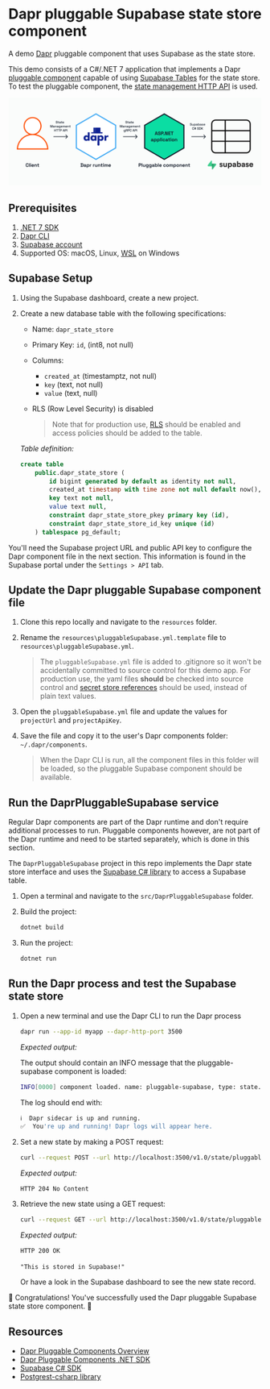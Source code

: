 # Dapr pluggable Supabase state store component

A demo [Dapr](https://docs.dapr.io/) pluggable component that uses Supabase as the state store.

This demo consists of a C#/.NET 7 application that implements a Dapr [pluggable component](https://docs.dapr.io/developing-applications/develop-components/pluggable-components/pluggable-components-overview/) capable of using [Supabase Tables](https://supabase.com/docs/guides/database/tables) for the state store. To test the pluggable component, the [state management HTTP API](https://docs.dapr.io/reference/api/state_api/) is used.

![Calling the State Store API ](images/dapr-supabase-pluggable-v2.png)

## Prerequisites

1. [.NET 7 SDK](https://dotnet.microsoft.com/download/dotnet/7.0)
2. [Dapr CLI](https://docs.dapr.io/getting-started/install-dapr-cli/)
3. [Supabase account](https://supabase.io/)
4. Supported OS: macOS, Linux, [WSL](https://learn.microsoft.com/en-us/windows/wsl/install) on Windows

## Supabase Setup

1. Using the Supabase dashboard, create a new project.
2. Create a new database table with the following specifications:
    - Name: `dapr_state_store`
    - Primary Key: `id`, (int8, not null)
    - Columns:
        - `created_at` (timestamptz, not null)
        - `key` (text, not null)
        - `value` (text, null)
    - RLS (Row Level Security) is disabled

        > Note that for production use, [RLS](https://supabase.com/docs/learn/auth-deep-dive/auth-row-level-security) should be enabled and access policies should be added to the table.

    *Table definition:*

    ```sql
    create table
        public.dapr_state_store (
            id bigint generated by default as identity not null,
            created_at timestamp with time zone not null default now(),
            key text not null,
            value text null,
            constraint dapr_state_store_pkey primary key (id),
            constraint dapr_state_store_id_key unique (id)
        ) tablespace pg_default;
    ```

You'll need the Supabase project URL and public API key to configure the Dapr component file in the next section. This information is found in the Supabase portal under the `Settings > API` tab.

## Update the Dapr pluggable Supabase component file

1. Clone this repo locally and navigate to the `resources` folder.
2. Rename the `resources\pluggableSupabase.yml.template` file to `resources\pluggableSupabase.yml`.

   > The `pluggableSupabase.yml` file is added to .gitignore so it won't be accidentally committed to source control for this demo app. For production use, the yaml files **should** be checked into source control and [secret store references](https://docs.dapr.io/operations/components/component-secrets/) should be used, instead of plain text values.

3. Open the `pluggableSupabase.yml` file and update the values for `projectUrl` and `projectApiKey`.
4. Save the file and copy it to the user's Dapr components folder: `~/.dapr/components`.

   > When the Dapr CLI is run, all the component files in this folder will be loaded, so the pluggable Supabase component should be available.

## Run the DaprPluggableSupabase service

Regular Dapr components are part of the Dapr runtime and don't require additional processes to run. Pluggable components however, are not part of the Dapr runtime and need to be started separately, which is done in this section.

The `DaprPluggableSupabase` project in this repo implements the Dapr state store interface and uses the [Supabase C# library](https://github.com/supabase-community/supabase-csharp) to access a Supabase table.

1. Open a terminal and navigate to the `src/DaprPluggableSupabase` folder.
2. Build the project:

    ```bash
    dotnet build
    ```

3. Run the project:

    ```bash
    dotnet run
    ```

## Run the Dapr process and test the Supabase state store

1. Open a new terminal and use the Dapr CLI to run the Dapr process

    ```bash
    dapr run --app-id myapp --dapr-http-port 3500
    ```

    *Expected output:*

    The output should contain an INFO message that the pluggable-supabase component is loaded:

    ```bash
    INFO[0000] component loaded. name: pluggable-supabase, type: state.supabase/v1 
    ```

    The log should end with:

    ```bash
    ℹ️  Dapr sidecar is up and running.
    ✅  You're up and running! Dapr logs will appear here.
    ```

2. Set a new state by making a POST request:

    ```bash
    curl --request POST --url http://localhost:3500/v1.0/state/pluggable-supabase --header 'content-type: application/json' --data '[{"key": "key1","value": "This is stored in Supabase!"}]'
    ```

    *Expected output:*

    ```http
    HTTP 204 No Content
    ```

3. Retrieve the new state using a GET request:

    ```bash
    curl --request GET --url http://localhost:3500/v1.0/state/pluggable-supabase/key1
    ```

    *Expected output:*

    ```http
    HTTP 200 OK

    "This is stored in Supabase!"
    ```

    Or have a look in the Supabase dashboard to see the new state record.

🎉 Congratulations! You've successfully used the Dapr pluggable Supabase state store component. 🎉

## Resources

- [Dapr Pluggable Components Overview](https://docs.dapr.io/developing-applications/develop-components/pluggable-components/pluggable-components-overview/)
- [Dapr Pluggable Components .NET SDK](https://docs.dapr.io/developing-applications/develop-components/pluggable-components/pluggable-components-sdks/pluggable-components-dotnet/)
- [Supabase C# SDK](https://supabase.com/docs/reference/csharp/installing)
- [Postgrest-csharp library](https://github.com/supabase-community/postgrest-csharp)